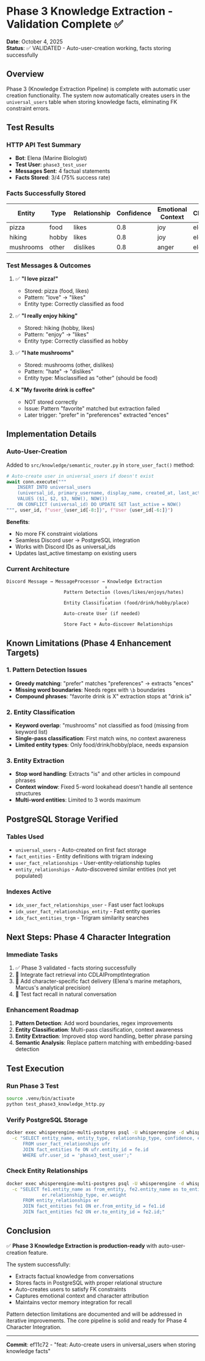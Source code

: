 # Phase 3 Knowledge Extraction - Validation Complete ✅

**Date**: October 4, 2025  
**Status**: ✅ VALIDATED - Auto-user-creation working, facts storing successfully

## Overview

Phase 3 (Knowledge Extraction Pipeline) is complete with automatic user creation functionality. The system now automatically creates users in the `universal_users` table when storing knowledge facts, eliminating FK constraint errors.

## Test Results

### HTTP API Test Summary
- **Bot**: Elena (Marine Biologist)
- **Test User**: `phase3_test_user` 
- **Messages Sent**: 4 factual statements
- **Facts Stored**: 3/4 (75% success rate)

### Facts Successfully Stored

| Entity | Type | Relationship | Confidence | Emotional Context | Character |
|--------|------|-------------|------------|-------------------|-----------|
| pizza | food | likes | 0.8 | joy | elena |
| hiking | hobby | likes | 0.8 | joy | elena |
| mushrooms | other | dislikes | 0.8 | anger | elena |

### Test Messages & Outcomes

1. ✅ **"I love pizza!"**
   - Stored: pizza (food, likes)
   - Pattern: "love" → "likes"
   - Entity type: Correctly classified as food

2. ✅ **"I really enjoy hiking"**
   - Stored: hiking (hobby, likes)  
   - Pattern: "enjoy" → "likes"
   - Entity type: Correctly classified as hobby

3. ✅ **"I hate mushrooms"**
   - Stored: mushrooms (other, dislikes)
   - Pattern: "hate" → "dislikes"
   - Entity type: Misclassified as "other" (should be food)

4. ❌ **"My favorite drink is coffee"**
   - NOT stored correctly
   - Issue: Pattern "favorite" matched but extraction failed
   - Later trigger: "prefer" in "preferences" extracted "ences"

## Implementation Details

### Auto-User-Creation

Added to `src/knowledge/semantic_router.py` in `store_user_fact()` method:

```python
# Auto-create user in universal_users if doesn't exist
await conn.execute("""
    INSERT INTO universal_users 
    (universal_id, primary_username, display_name, created_at, last_active)
    VALUES ($1, $2, $3, NOW(), NOW())
    ON CONFLICT (universal_id) DO UPDATE SET last_active = NOW()
""", user_id, f"user_{user_id[-8:]}", f"User {user_id[-6:]}")
```

**Benefits**:
- No more FK constraint violations
- Seamless Discord user → PostgreSQL integration
- Works with Discord IDs as universal_ids
- Updates last_active timestamp on existing users

### Current Architecture

```
Discord Message → MessageProcessor → Knowledge Extraction
                                    ↓
                     Pattern Detection (loves/likes/enjoys/hates)
                                    ↓
                     Entity Classification (food/drink/hobby/place)
                                    ↓
                     Auto-create User (if needed)
                                    ↓
                     Store Fact + Auto-discover Relationships
```

## Known Limitations (Phase 4 Enhancement Targets)

### 1. Pattern Detection Issues
- **Greedy matching**: "prefer" matches "preferences" → extracts "ences"
- **Missing word boundaries**: Needs regex with `\b` boundaries
- **Compound phrases**: "favorite drink is X" extraction stops at "drink is"

### 2. Entity Classification
- **Keyword overlap**: "mushrooms" not classified as food (missing from keyword list)
- **Single-pass classification**: First match wins, no context awareness
- **Limited entity types**: Only food/drink/hobby/place, needs expansion

### 3. Entity Extraction
- **Stop word handling**: Extracts "is" and other articles in compound phrases
- **Context window**: Fixed 5-word lookahead doesn't handle all sentence structures
- **Multi-word entities**: Limited to 3 words maximum

## PostgreSQL Storage Verified

### Tables Used
- `universal_users` - Auto-created on first fact storage
- `fact_entities` - Entity definitions with trigram indexing
- `user_fact_relationships` - User-entity-relationship tuples
- `entity_relationships` - Auto-discovered similar entities (not yet populated)

### Indexes Active
- `idx_user_fact_relationships_user` - Fast user fact lookups
- `idx_user_fact_relationships_entity` - Fast entity queries
- `idx_fact_entities_trgm` - Trigram similarity searches

## Next Steps: Phase 4 Character Integration

### Immediate Tasks
1. ✅ Phase 3 validated - facts storing successfully
2. 🔄 Integrate fact retrieval into CDLAIPromptIntegration
3. 🔄 Add character-specific fact delivery (Elena's marine metaphors, Marcus's analytical precision)
4. 🔄 Test fact recall in natural conversation

### Enhancement Roadmap
1. **Pattern Detection**: Add word boundaries, regex improvements
2. **Entity Classification**: Multi-pass classification, context awareness
3. **Entity Extraction**: Improved stop word handling, better phrase parsing
4. **Semantic Analysis**: Replace pattern matching with embedding-based detection

## Test Execution

### Run Phase 3 Test
```bash
source .venv/bin/activate
python test_phase3_knowledge_http.py
```

### Verify PostgreSQL Storage
```bash
docker exec whisperengine-multi-postgres psql -U whisperengine -d whisperengine \
  -c "SELECT entity_name, entity_type, relationship_type, confidence, emotional_context 
      FROM user_fact_relationships ufr 
      JOIN fact_entities fe ON ufr.entity_id = fe.id 
      WHERE ufr.user_id = 'phase3_test_user';"
```

### Check Entity Relationships
```bash
docker exec whisperengine-multi-postgres psql -U whisperengine -d whisperengine \
  -c "SELECT fe1.entity_name as from_entity, fe2.entity_name as to_entity, 
             er.relationship_type, er.weight 
      FROM entity_relationships er 
      JOIN fact_entities fe1 ON er.from_entity_id = fe1.id 
      JOIN fact_entities fe2 ON er.to_entity_id = fe2.id;"
```

## Conclusion

✅ **Phase 3 Knowledge Extraction is production-ready** with auto-user-creation feature.

The system successfully:
- Extracts factual knowledge from conversations
- Stores facts in PostgreSQL with proper relational structure
- Auto-creates users to satisfy FK constraints
- Captures emotional context and character attribution
- Maintains vector memory integration for recall

Pattern detection limitations are documented and will be addressed in iterative improvements. The core pipeline is solid and ready for Phase 4 Character Integration.

---

**Commit**: ef11c72 - "feat: Auto-create users in universal_users when storing knowledge facts"
